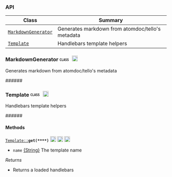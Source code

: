 ### <a name='classes'>API</a>

 Class |  Summary
 ------| ------------
 <code>[MarkdownGenerator](#class-MarkdownGenerator)</code> | Generates markdown from atomdoc/tello's metadata
 <code>[Template](#class-Template)</code> | Handlebars template helpers

### <a name="class-MarkdownGenerator">MarkdownGenerator</a> <b><sub><sup><code>CLASS  </code></sup></sub></b> [<img src="https://rawgit.com/venkatperi/atomdoc-md/master/assets/octicons/arrow-up.svg" alt="Back to Class List" height= "18px">](#classes)

Generates markdown from atomdoc/tello's metadata


 ######<a href="#" target="_blank"><img src="https://rawgit.com/venkatperi/atomdoc-md/master/assets/line.png" width="100%" height="1px"></a>

 

### <a name="class-Template">Template</a> <b><sub><sup><code>CLASS  </code></sup></sub></b> [<img src="https://rawgit.com/venkatperi/atomdoc-md/master/assets/octicons/arrow-up.svg" alt="Back to Class List" height= "18px">](#classes)

Handlebars template helpers

######<a href="#" target="_blank"><img src="https://rawgit.com/venkatperi/atomdoc-md/master/assets/line.png" width="100%" height="1px"></a>


#### Methods


<code><a href="#class-Template">Template::</a></a>**get(****)**</code> <img src="https://rawgit.com/venkatperi/atomdoc-md/master/assets/octicons/public.svg" alt="" height= "18px"> 
 [<img src="https://rawgit.com/venkatperi/atomdoc-md/master/assets/octicons/code.svg" alt="" height= "18px">](https://github.com/venkatperi/atomdoc-md/blob/v0.1.0/lib/Template.coffee#L37)
 [<img src="https://rawgit.com/venkatperi/atomdoc-md/master/assets/octicons/arrow-up.svg" alt="" height= "18px">](#class-Template)

* <code>name</code> [{String}](https://developer.mozilla.org/en-US/docs/Web/JavaScript/Reference/Global_Objects/String) The template name 



<em>Returns</em>
* Returns a loaded handlebars







